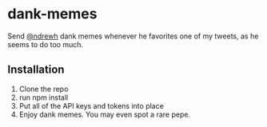 # dank-memes
Send [@ndrewh](https://github.com/ndrewh) dank memes whenever he favorites one of my tweets, as he seems to do too much.
## Installation
1. Clone the repo
2. run npm install
3. Put all of the API keys and tokens into place
4. Enjoy dank memes.  You may even spot a rare pepe.
